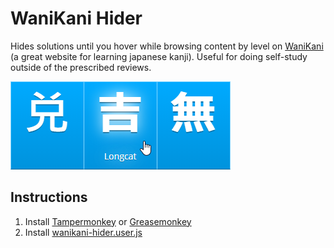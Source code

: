 # WaniKani Hider

Hides solutions until you hover while browsing content by level on [WaniKani](https://www.wanikani.com/) (a great website for learning japanese kanji). Useful for doing self-study outside of the prescribed reviews.

![Example](example.png)

## Instructions

1) Install [Tampermonkey](http://tampermonkey.net/) or [Greasemonkey](https://addons.mozilla.org/en-US/firefox/addon/greasemonkey/)
2) Install [wanikani-hider.user.js](https://github.com/davidluzgouveia/wanikani-hider/raw/master/wanikani-hider.user.js)
